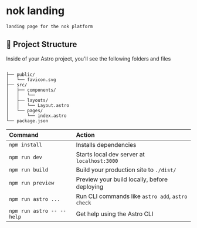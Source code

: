 # nok landing

```
landing page for the nok platform
```

## 🚀 Project Structure

Inside of your Astro project, you'll see the following folders and files

```

├── public/
│   └── favicon.svg
├── src/
│   ├── components/
│   │   └──
│   ├── layouts/
│   │   └── Layout.astro
│   └── pages/
│       └── index.astro
└── package.json
```

| Command                   | Action                                           |
| :------------------------ | :----------------------------------------------- |
| `npm install`             | Installs dependencies                            |
| `npm run dev`             | Starts local dev server at `localhost:3000`      |
| `npm run build`           | Build your production site to `./dist/`          |
| `npm run preview`         | Preview your build locally, before deploying     |
| `npm run astro ...`       | Run CLI commands like `astro add`, `astro check` |
| `npm run astro -- --help` | Get help using the Astro CLI                     |
